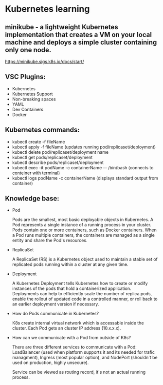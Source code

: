 # Kubernetes learning

## minikube - a lightweight Kubernetes implementation that creates a VM on your local machine and deploys a simple cluster containing only one node.
https://minikube.sigs.k8s.io/docs/start/

## VSC Plugins:
- Kubernetes
- Kubernetes Support
- Non-breaking spaces
- YAML
- Dev Containers
- Docker

## Kubernetes commands:
- kubectl create -f fileName
- kubectl apply -f fileName (updates running pod/replicaset/deployment)
- kubectl delete pod/replicaset/deployment name
- kubectl get pods/replicaset/deployment
- kubectl describe pods/replicaset/deployment
- kubectl exec -it podName -c containerName -- /bin/bash (connects to conteiner with terminal)
- kubectl logs podName -c containerName (displays standard output from container)

## Knowledge base:
- Pod

    Pods are the smallest, most basic deployable objects in Kubernetes. A Pod represents a single instance of a running process in your cluster. Pods contain one or more containers, such as Docker containers. When a Pod runs multiple containers, the containers are managed as a single entity and share the Pod's resources.

- ReplicaSet

    A ReplicaSet (RS) is a Kubernetes object used to maintain a stable set of replicated pods running within a cluster at any given time.

- Deployment

    A Kubernetes Deployment tells Kubernetes how to create or modify instances of the pods that hold a containerized application. Deployments can help to efficiently scale the number of replica pods, enable the rollout of updated code in a controlled manner, or roll back to an earlier deployment version if necessary.

- How do Pods communicate in Kubernetes? 

    K8s create internal virtual network which is accessable inside the cluster. Each Pod gets an cluster IP address (10.x.x.x).

- How can we communicate with a Pod from outside of K8s?

    There are three different services to communicate with a Pod: LoadBalancer (used when platform supports it and its needed for trafic managment), Ingress (most popular option), and NodePort (shouldn't be used on production, highly unsecure).

    Service can be viewed as routing record, it's not an actual running process.
